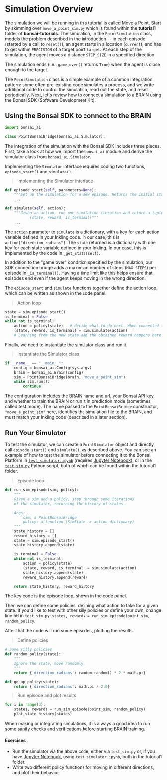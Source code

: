 # Simulation Overview

The simulation we will be running in this tutorial is called Move a Point. Start by skimming over `move_a_point_sim.py` which is found within the **tutorial1** folder of **bonsai-tutorials**. The simulation, in the `PointSimulation` class, models the problem described in the introduction -- in each episode (started by a call to `reset()`), an agent starts in a location (`current`), and has to get within `PRECISION` of a target point `target`. At each step of the simulation, the agent moves a distance `STEP_SIZE` in a specified direction.

The simulation ends (i.e., `game_over()` returns `True`) when the agent is close enough to the target. 

The `PointSimulation` class is a simple example of a common integration pattern: some often pre-existing code simulates a process, and we write additional code to control the simulation, read out the state, and reset periodically. Next, let's review how to connect a simulation to a BRAIN using the Bonsai SDK (Software Development Kit).

## Using the Bonsai SDK to connect to the BRAIN

```python
import bonsai_ai

class PointBonsaiBridge(bonsai_ai.Simulator):
```

The integration of the simulation with the Bonsai SDK includes three pieces. First, take a look at how we import the `bonsai_ai` module and derive the simulator class from `bonsai_ai.Simulator`.

Implementing the `Simulator` interface requires coding two functions, `episode_start()` and `simulate()`.

> Implementing the Simulator interface

```python
def episode_start(self, parameters=None):
    """Set up the simulation for a new episode. Returns the initial state."""
    ...

def simulate(self, action):
    """Given an action, run one simulation iteration and return a tuple:
           (state, reward, is_terminal)""" 
    ...
```

The `action` parameter to `simulate` is a dictionary, with a key for each action variable defined in your Inkling code. In our case, this is `action["direction_radians"]`. The `state` returned is a dictionary with one key for each state variable defined in your Inkling. In our case, this is implemented by the code in `_get_state(self)`.

In addition to the "game over" condition specified by the simulation, our SDK connection bridge adds a maximum number of steps (`MAX_STEPS`) per episode in `_is_terminal()`. Having a time limit like this helps ensure that episodes end even if the agent keeps moving in the wrong direction.

The `episode_start` and `simulate` functions together define the action loop, which can be written as shown in the code panel.

> Action loop

```python
state = sim.episode_start()
is_terminal = False
while not is_terminal:
    action = policy(state)   # decide what to do next. When connected to a BRAIN, the BRAIN chooses the action.
    (state, reward, is_terminal) = sim.simulate(action)
    # Learning from the new state and the obtained reward happens here
```

Finally, we need to instantiate the simulator class and run it.

> Instantiate the Simulator class

```python
if __name__ == "__main__":
    config = bonsai_ai.Config(sys.argv)
    brain = bonsai_ai.Brain(config)
    sim = PointBonsaiBridge(brain, "move_a_point_sim")
    while sim.run():
        continue
```

The configuration includes the BRAIN name and url, your Bonsai API key, and whether to train the BRAIN or run it in prediction mode (sometimes called test mode). The name passed to the `PointBonsaiBridge` constructor, `"move_a_point_sim"` here, identifies the simulation file to the BRAIN, and must match your Inkling code (described in a later section).

## Run Your Simulator

To test the simulator, we can create a `PointSimulator` object and directly call `episode_start()` and `simulate()`, as described above. You can see an example of how to test the simulator before connecting it to the Bonsai Platform in [`test_simulator.ipynb`][1] (requires [Jupyter Notebook][2]), or in the [`test_sim.py`][3] Python script, both of which can be found within the tutorial1 folder.

> Episode loop

```python
def run_sim_episode(sim, policy):
    """
    Given a sim and a policy, step through some iterations 
    of the simulator, returning the history of states.
    
    Args:
        sim: a PointBonsaiBridge
        policy: a function (SimState -> action dictionary)
    """
    state_history = []
    reward_history = []
    state = sim.episode_start()
    state_history.append(state)

    is_terminal = False
    while not is_terminal:
        action = policy(state)
        (state, reward, is_terminal) = sim.simulate(action)
        state_history.append(state)
        reward_history.append(reward)

    return state_history, reward_history
```

The key code is the episode loop, shown in the code panel.

Then we can define some policies, defining what action to take for a given state. If you'd like to test with other silly policies or define your own, change line 56 in `test_sim.py`: `states, rewards = run_sim_episode(point_sim, random_policy`.

After that the code will run some episodes, plotting the results.

> Define policies

```python
# Some silly policies
def random_policy(state):
    """
    Ignore the state, move randomly.
    """
    return {'direction_radians': random.random() * 2 * math.pi}

def go_up_policy(state):
    return {'direction_radians': math.pi / 2.0}
```

> Run episode and plot results

```python
for i in range(3):
    states, rewards = run_sim_episode(point_sim, random_policy)
    plot_state_history(states)
```

When making or integrating simulations, it is always a good idea to run some sanity checks and verifications before starting BRAIN training.

#### Exercises

* Run the simulator via the above code, either via `test_sim.py` or, if you have [Jupyter Notebook][2], using `test_simulator.ipynb`, both in the tutorial1 folder.
* Write two different policy functions for moving in different directions, and plot their behavior.

[1]: https://github.com/BonsaiAI/bonsai-tutorials/blob/master/tutorial1/test_simulator.ipynb
[2]: ../guides/jupyter-api-guide.html
[3]: https://github.com/BonsaiAI/bonsai-tutorials/blob/master/tutorial1/test_sim.py
